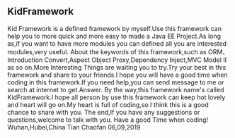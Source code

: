 ## KidFramework
Kid Framework is a defined framework by myself.Use this framework can help you to more quick and more easy to made a Java EE Project.As long as,if you want to have more modules you can defined all you are interested modules,very useful. About the keywords of this framework,such as ORM、Introduction Convert,Aspect Object Proxy,Dependency Inject,MVC Model II as so on.More Interesting Things are waiting you to try.Try your best in this framework and share to your friends.I hope you will have a good time when coding in this framework.If you need help,you can send message to me or search at internet to get Answer. By the way,this framework name's called KidFramework.I hope all person by use this framework can keep hot lovely and heart will go on.My heart is full of coding,so I think this is a good chance to share with you. The end,If you have any suggestions or questions,welcome to talk with you. Have a good Time when coding!  Wuhan,Hubei,China Tian Chaofan 06,09,2019
